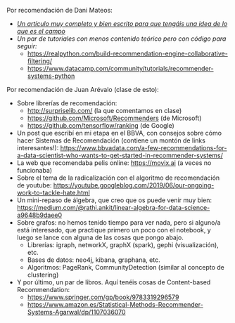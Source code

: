 Por recomendación de Dani Mateos:
- [*Un artículo muy completo y bien escrito para que tengáis una idea de lo que es el campo*](https://towardsdatascience.com/introduction-to-recommender-systems-6c66cf15ada)
- *Un par de tutoriales con menos contenido teórico pero con código para seguir:*
  - https://realpython.com/build-recommendation-engine-collaborative-filtering/
  - https://www.datacamp.com/community/tutorials/recommender-systems-python
  
  
Por recomendación de Juan Arévalo (clase de esto):
- Sobre librerías de recomendación:
  - http://surpriselib.com/ (la que comentamos en clase)
  - https://github.com/Microsoft/Recommenders (de Microsoft)
  - https://github.com/tensorflow/ranking (de Google)
- Un post que escribí en mi etapa en el BBVA, con consejos sobre cómo hacer Sistemas de Recomendación (contiene un montón de links interesantes!): https://www.bbvadata.com/a-few-recommendations-for-a-data-scientist-who-wants-to-get-started-in-recommender-systems/
- La web que recomendaba pelis online: https://movix.ai (a veces no funcionaba)
- Sobre el tema de la radicalización con el algoritmo de recomendación de youtube: https://youtube.googleblog.com/2019/06/our-ongoing-work-to-tackle-hate.html
- Un mini-repaso de álgebra, que creo que os puede venir muy bien: https://medium.com/@rathi.ankit/linear-algebra-for-data-science-a9648b9daee0
- Sobre grafos: no hemos tenido tiempo para ver nada, pero si alguno/a está interesado, que practique primero un poco con el notebook, y luego se lance con alguna de las cosas que pongo abajo.
  - Librerías: igraph, networkX, graphX (spark), gephi (visualización), etc.
  - Bases de datos: neo4j, kibana, graphana, etc.
  - Algoritmos: PageRank, CommunityDetection (similar al concepto de clustering)
- Y por último, un par de libros. Aquí tenéis cosas de Content-based Recommendation:
  - https://www.springer.com/gp/book/9783319296579
  - https://www.amazon.es/Statistical-Methods-Recommender-Systems-Agarwal/dp/1107036070
  
